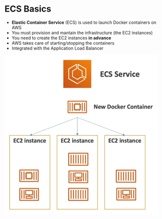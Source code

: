 # ECS Basics

- **Elastic Container Service** (ECS) is used to launch Docker containers on AWS
- You must provision and mantain the infrastructure (the EC2 instances)
- You need to create the EC2 instances **in advance**
- AWS takes care of starting/stopping the containers
- Integrated with the Application Load Balancer

![Elastic Container Service](../../images/compute/ecs.png)
